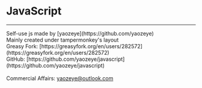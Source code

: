 # JavaScript
<hr />
Self-use js made by [yaozeye](https://github.com/yaozeye)
<br />
Mainly created under tampermonkey's layout
<br />
Greasy Fork: [https://greasyfork.org/en/users/282572](https://greasyfork.org/en/users/282572)
<br />
GitHub: [https://github.com/yaozeye/javascript](https://github.com/yaozeye/javascript)
<br/><br/>
Commercial Affairs: <a href="mailto:yaozeye@outlook.com" target="_blank">yaozeye@outlook.com</a>
